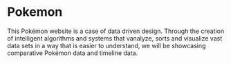 # Pokemon
This Pokémon website is a case of data driven design. Through the creation of intelligent algorithms and systems that vanalyze, sorts and visualize vast data sets in a way that is easier to understand, we will be showcasing comparative Pokémon data and timeline data.
